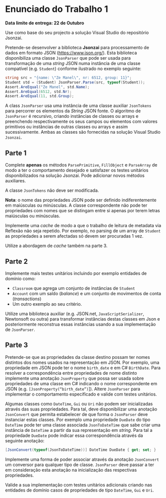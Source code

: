 # Enunciado do Trabalho 1

**Data limite de entrega: 22 de Outubro**

Use como base do seu projecto a solução Visual Studio do repositório Jsonzai.

Pretende-se desenvolver a biblioteca **Jsonzai** para processamento de dados em
formato JSON (https://www.json.org/). Esta biblioteca disponibiliza uma classe
`JsonParser` que pode ser usada para transformação de uma _string_ JSON numa instância
de uma classe compatível (e.g. `Student`) conforme ilustrado no exemplo seguinte:

```csharp
string src = "{name: \"Ze Manel\", nr: 6512, group: 11}";
Student std = (Student) JsonParser.Parse(src, typeof(Student));
Assert.AreEqual("Ze Manel", std.Name);
Assert.AreEqual(6512, std.Nr);
Assert.AreEqual(11, std.Group);
```

A class `JsonParser` usa uma instância de uma classe auxiliar `JsonTokens` para 
percorrer os elementos da _String_ JSON fonte.
O algoritmo de `JsonParser` é recursivo, criando instâncias de classes ou arrays e 
preenchendo respectivamente os seus campos ou elementos com valores primitivos ou
instâncias de outras classes ou arrays e assim sucessivamente.
Ambas as classes são fornecidas na solução Visual Studio `Jsonzai`.

## Parte 1

Complete **apenas** os métodos `ParsePrimitive`, `FillObject` e `ParseArray` de modo a ter o
comportamento desejado e satisfazer os testes unitários disponibilizados na
solução Jsonzai. Pode adicionar novos métodos auxiliares.

A classe `JsonTokens` não deve ser modificada.

**Nota**: o nome das propriedades JSON pode ser definido indiferentemente em
maiúsculas ou minúsculas. A classe correspondente não pode ter propriedades com
nomes que se distingam entre si apenas por terem letras maiúsculas ou
minúsculas.

Implemente uma _cache_ de modo a que o trabalho de leitura de metadata via Reflexão
não seja repetido. Por exemplo, no parsing de um array de `Student` as propriedades
a serem afectadas só devem ser procuradas 1 vez.

Utilize a abordagem de _cache_ também na parte 3.

## Parte 2

Implemente mais testes unitários incluindo por exemplo entidades de domínio como:

*  `Classroom` que agrega um conjunto de instâncias de `Student`
* `Account` com um saldo (_balance_) e um conjunto de movimentos de conta (_transactions_)
* Um outro exemplo ao seu critério.

Utilize uma biblioteca auxiliar (e.g. JSON.net, `JavaScriptSerializer`,
Newtonsoft ou outra) para transformar instâncias destas classes em Json e
posteriormente reconstrua essas instâncias usando a sua implementação de
`JsonParser`.

## Parte 3

Pretende-se que as propriedades da classe destino possam ter nomes distintos dos
nomes usados na representação em JSON. Por exemplo, uma propriedade em JSON pode
ter o nome `birth_date`  e em C# `BirthDate`. Para resolver a correspondência
entre propriedades de nome distinto implemente uma anotação `JsonProperty` que
possa ser usada sobre propriedades de uma classe em C# indicando o nome
correspondente em JSON (e.g. `[JsonProperty(“birth_date”)`]). Altere
`JsonParser` para implementar o comportamento especificado e valide com testes
unitários.

Algumas classes como `DateTime`, `Gui` ou `Uri` não podem ser inicializadas
através das suas propriedades. Para tal, deve disponibilizar uma anotação
`JsonConvert` que permita estabelecer de que forma o `JsonParser` deve
instanciar estas classes. Por exemplo uma propriedade `DueDate` do tipo
`DateTime` pode ter uma classe associada `JsonToDateTime` que sabe criar uma
instância de `DateTime` a partir da sua representação em _string_. Para tal a
propriedade `DueDate` pode indicar essa correspondência através da seguinte
anotação:

```csharp
[JsonConvert(typeof(JsonToDateTime))] DateTime DueDate { get; set; }
```

Implemente uma forma de poder associar através da anotação `JsonConvert` um
conversor para qualquer tipo de classe. `JsonParser` deve passar a ter em
consideração esta anotação na inicialização das respectivas propriedades.

Valide a sua implementação com testes unitários adicionais criando nas entidades
de domínio casos de propriedades de tipo `DateTime`, `Gui` e `Uri`.
